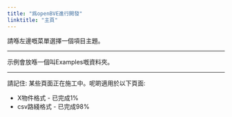 ```yaml
---
title: "爲openBVE進行開發"
linktitle: "主頁"
---
```


請喺左邊嘅菜單選擇一個項目主題。

---

示例會放喺一個叫Examples嘅資料夾。

---

請記住: 某些頁面正在施工中。呢啲適用於以下頁面:

- X物件格式 - 已完成1%
- csv路綫格式 - 已完成98%